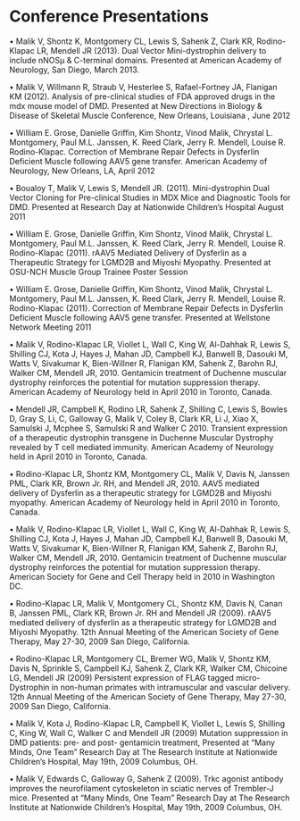 # Conference Presentations

•	Malik V, Shontz K, Montgomery CL, Lewis S, Sahenk Z, Clark KR, Rodino-Klapac LR, Mendell JR (2013). Dual Vector Mini-dystrophin delivery to include nNOSμ & C-terminal domains. Presented at American  Academy of Neurology, San Diego, March 2013.

•	Malik V, Willmann R, Straub V, Hesterlee S, Rafael-Fortney JA, Flanigan KM (2012). Analysis of pre-clinical studies of FDA approved drugs in the mdx mouse model of DMD. Presented at New Directions in Biology & Disease of Skeletal Muscle Conference, New Orleans, Louisiana , June 2012

•	William E. Grose, Danielle Griffin, Kim Shontz, Vinod Malik, Chrystal L. Montgomery, Paul M.L. Janssen, K. Reed Clark, Jerry R. Mendell, Louise R. Rodino-Klapac. Correction of Membrane Repair Defects in Dysferlin Deficient Muscle following AAV5 gene transfer. American Academy of Neurology, New Orleans, LA, April 2012

•	Boualoy T, Malik V, Lewis S, Mendell JR. (2011). Mini-dystrophin Dual Vector Cloning for Pre-clinical Studies in MDX Mice and Diagnostic Tools for DMD. Presented at Research Day at Nationwide Children’s Hospital  August 2011

•	William E. Grose, Danielle Griffin, Kim Shontz, Vinod Malik, Chrystal L. Montgomery, Paul M.L. Janssen, K. Reed Clark, Jerry R. Mendell, Louise R. Rodino-Klapac (2011). rAAV5 Mediated Delivery of Dysferlin as a Therapeutic Strategy for LGMD2B and Miyoshi Myopathy. Presented at OSU-NCH Muscle Group Trainee Poster Session 

•	William E. Grose, Danielle Griffin, Kim Shontz, Vinod Malik, Chrystal L. Montgomery, Paul M.L. Janssen, K. Reed Clark, Jerry R. Mendell, Louise R. Rodino-Klapac (2011). Correction of Membrane Repair Defects in Dysferlin Deficient Muscle following AAV5 gene transfer. Presented at Wellstone Network Meeting 2011

•	Malik V, Rodino-Klapac LR, Viollet L, Wall C, King W, Al-Dahhak R, Lewis S, Shilling CJ, Kota J, Hayes J, Mahan JD, Campbell KJ, Banwell B, Dasouki M, Watts V, Sivakumar K, Bien-Willner R, Flanigan KM, Sahenk Z, Barohn RJ, Walker CM, Mendell JR, 2010. Gentamicin treatment of Duchenne muscular dystrophy reinforces the potential for mutation suppression therapy. American Academy of Neurology held in April 2010 in Toronto, Canada.

•	Mendell JR, Campbell K, Rodino LR, Sahenk Z, Shilling C, Lewis S, Bowles D, Gray S, Li, C, Galloway G, Malik V, Coley B, Clark KR, Li J, Xiao X, Samulski J, Mcphee S, Samulski R and Walker C 2010. Transient expression of a therapeutic dystrophin transgene in Duchenne Muscular Dystrophy revealed by T cell mediated immunity. American Academy of Neurology held in April 2010 in Toronto, Canada.

•	Rodino-Klapac LR, Shontz KM, Montgomery CL, Malik V, Davis N, Janssen PML, Clark KR, Brown Jr. RH, and Mendell JR, 2010. AAV5 mediated delivery of Dysferlin as a therapeutic strategy for LGMD2B and Miyoshi myopathy. American Academy of Neurology held in April 2010 in Toronto, Canada.

•	Malik V, Rodino-Klapac LR, Viollet L, Wall C, King W, Al-Dahhak R, Lewis S, Shilling CJ, Kota J, Hayes J, Mahan JD, Campbell KJ, Banwell B, Dasouki M, Watts V, Sivakumar K, Bien-Willner R, Flanigan KM, Sahenk Z, Barohn RJ, Walker CM, Mendell JR, 2010. Gentamicin treatment of Duchenne muscular dystrophy reinforces the potential for mutation suppression therapy. American Society for Gene and Cell Therapy held in  2010 in Washington DC.

•	Rodino-Klapac LR, Malik V, Montgomery CL, Shontz KM, Davis N, Canan B, Janssen PML, Clark KR, Brown Jr. RH and Mendell JR (2009). rAAV5 mediated delivery of dysferlin as a therapeutic strategy for LGMD2B and Miyoshi Myopathy. 12th Annual Meeting of the American Society of Gene Therapy, May 27-30, 2009 San Diego, California.

•	Rodino-Klapac LR, Montgomery CL, Bremer WG, Malik V, Shontz KM, Davis N, Sprinkle S, Campbell KJ, Sahenk Z, Clark KR, Walker CM, Chicoine LG, Mendell JR (2009) Persistent expression of FLAG tagged micro-Dystrophin in non-human primates with intramuscular and vascular delivery. 12th Annual Meeting of the American Society of Gene Therapy, May 27-30, 2009 San Diego, California.

•	Malik V, Kota J, Rodino-Klapac LR, Campbell K, Viollet L, Lewis S, Shilling C, King W, Wall C, Walker C and Mendell JR (2009) Mutation suppression in DMD patients: pre- and post- gentamicin treatment, Presented at “Many Minds, One Team” Research Day at The Research Institute at Nationwide Children’s Hospital, May 19th, 2009 Columbus, OH.

•	Malik V, Edwards C, Galloway G, Sahenk Z (2009). Trkc agonist antibody improves the neurofilament cytoskeleton in sciatic nerves of Trembler-J mice. Presented at “Many Minds, One Team” Research Day at The Research Institute at Nationwide Children’s Hospital, May 19th, 2009 Columbus, OH.
